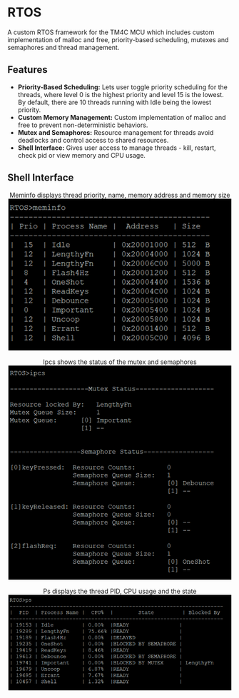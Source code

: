# RTOS
A custom RTOS framework for the TM4C MCU which includes custom implementation of malloc and free, priority-based scheduling, mutexes and semaphores and thread management.

## Features 
- **Priority-Based Scheduling:** Lets user toggle priority scheduling for the threads, where level 0 is the highest priority and level 15 is the lowest. By default, there are 10 threads running with Idle being the lowest priority.
- **Custom Memory Management:** Custom implementation of malloc and free to prevent non-deterministic behaviors.
- **Mutex and Semaphores:** Resource management for threads avoid deadlocks and control access to shared resources.  
- **Shell Interface:** Gives user access to manage threads - kill, restart, check pid or view memory and CPU usage.

  
## Shell Interface
<body>
<p align = center> Meminfo displays thread priority, name, memory address and memory size <img src = "Documentation/meminfo.png" width="500" > </p>
</body>

<body>
<p align = center> Ipcs shows the status of the mutex and semaphores <img src = "Documentation/ipcs.png" width="500" > </p>
</body>

<body>
<p align = center>  Ps displays the thread PID, CPU usage and the state<img src = "Documentation/ps_command.png" width="500" ></p>
</body>
